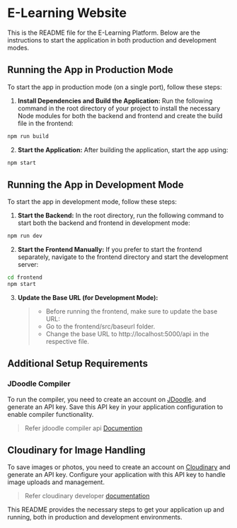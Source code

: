 # E-Learning Website
This is the README file for the E-Learning Platform. Below are the instructions to start the application in both production and development modes.

## Running the App in Production Mode
To start the app in production mode (on a single port), follow these steps:

1. **Install Dependencies and Build the Application:**
Run the following command in the root directory of your project to install the necessary Node modules for both the backend and frontend and create the build file in the frontend:
```bash
npm run build
```
2. **Start the Application:**
After building the application, start the app using:
```bash
npm start
```

## Running the App in Development Mode

To start the app in development mode, follow these steps:
1. **Start the Backend:**
In the root directory, run the following command to start both the backend and frontend in development mode:
```bash
npm run dev
```
2. **Start the Frontend Manually:**
If you prefer to start the frontend separately, navigate to the frontend directory and start the development server:
```bash
cd frontend
npm start
```
3. **Update the Base URL (for Development Mode):**
    >- Before running the frontend, make sure to update the base URL:  
    >- Go to the frontend/src/baseurl folder.
    >- Change the base URL to http://localhost:5000/api in the respective file.

## Additional Setup Requirements
### JDoodle Compiler
To run the compiler, you need to create an account on [JDoodle](https://www.jdoodle.com/). and generate an API key. Save this API key in your application configuration to enable compiler functionality.

> Refer jdoodle compiler api [Documention](https://www.jdoodle.com/docs/jdoodle-apis/introduction-to-compiler-apis)

## Cloudinary for Image Handling
To save images or photos, you need to create an account on [Cloudinary](https://cloudinary.com/) and generate an API key. Configure your application with this API key to handle image uploads and management.

> Refer cloudinary developer [documentation](https://cloudinary.com/documentation/how_to_integrate_cloudinary)

This README provides the necessary steps to get your application up and running, both in production and development environments.